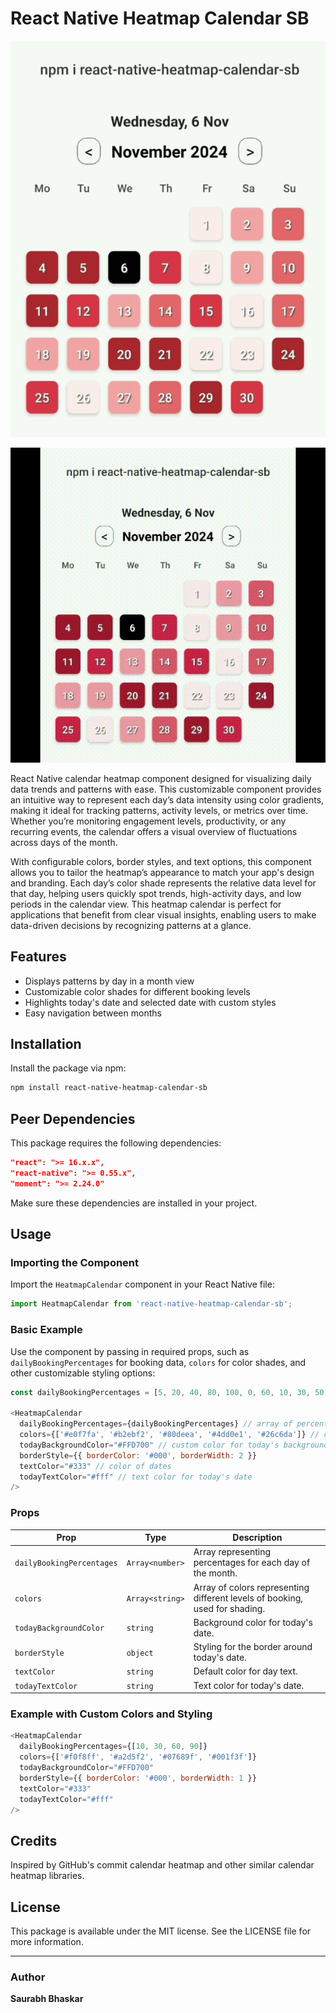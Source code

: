 # React Native Heatmap Calendar SB

![App Screenshot](./assets/demo.png)

![Demo GIF](./assets/react-native-heatmap-calendar-sb.gif)

React Native calendar heatmap component designed for visualizing daily data trends and patterns with ease. This customizable component provides an intuitive way to represent each day’s data intensity using color gradients, making it ideal for tracking patterns, activity levels, or metrics over time. Whether you’re monitoring engagement levels, productivity, or any recurring events, the calendar offers a visual overview of fluctuations across days of the month.

With configurable colors, border styles, and text options, this component allows you to tailor the heatmap’s appearance to match your app's design and branding. Each day’s color shade represents the relative data level for that day, helping users quickly spot trends, high-activity days, and low periods in the calendar view. This heatmap calendar is perfect for applications that benefit from clear visual insights, enabling users to make data-driven decisions by recognizing patterns at a glance.

## Features

- Displays patterns by day in a month view
- Customizable color shades for different booking levels
- Highlights today's date and selected date with custom styles
- Easy navigation between months

## Installation

Install the package via npm:

```bash
npm install react-native-heatmap-calendar-sb
```

## Peer Dependencies

This package requires the following dependencies:

```json
"react": ">= 16.x.x",
"react-native": ">= 0.55.x",
"moment": ">= 2.24.0"
```

Make sure these dependencies are installed in your project.

## Usage

### Importing the Component

Import the `HeatmapCalendar` component in your React Native file:

```javascript
import HeatmapCalendar from 'react-native-heatmap-calendar-sb';
```

### Basic Example

Use the component by passing in required props, such as `dailyBookingPercentages` for booking data, `colors` for color shades, and other customizable styling options:

```javascript
const dailyBookingPercentages = [5, 20, 40, 80, 100, 0, 60, 10, 30, 50, 90, 75, 20, 45, 65, 10, 55, 25, 35, 85, 95, 15, 5, 90, 70, 0, 30, 45, 100, 60];

<HeatmapCalendar
  dailyBookingPercentages={dailyBookingPercentages} // array of percentages per day
  colors={['#e0f7fa', '#b2ebf2', '#80deea', '#4dd0e1', '#26c6da']} // color gradient based on percentages
  todayBackgroundColor="#FFD700" // custom color for today's background
  borderStyle={{ borderColor: '#000', borderWidth: 2 }}
  textColor="#333" // color of dates
  todayTextColor="#fff" // text color for today's date
/>
```

### Props

| Prop                 | Type        | Description                                                                                      |
|----------------------|-------------|--------------------------------------------------------------------------------------------------|
| `dailyBookingPercentages` | `Array<number>` | Array representing percentages for each day of the month.                                 |
| `colors`             | `Array<string>` | Array of colors representing different levels of booking, used for shading.                    |
| `todayBackgroundColor` | `string`   | Background color for today's date.                                                              |
| `borderStyle`        | `object`    | Styling for the border around today's date.                                                     |
| `textColor`          | `string`    | Default color for day text.                                                                     |
| `todayTextColor`     | `string`    | Text color for today's date.                                                                    |

### Example with Custom Colors and Styling

```javascript
<HeatmapCalendar
  dailyBookingPercentages={[10, 30, 60, 90]}
  colors={['#f0f8ff', '#a2d5f2', '#07689f', '#001f3f']}
  todayBackgroundColor="#FFD700"
  borderStyle={{ borderColor: '#000', borderWidth: 1 }}
  textColor="#333"
  todayTextColor="#fff"
/>
```

## Credits

Inspired by GitHub's commit calendar heatmap and other similar calendar heatmap libraries.

## License

This package is available under the MIT license. See the LICENSE file for more information.

---

### Author

**Saurabh Bhaskar**
